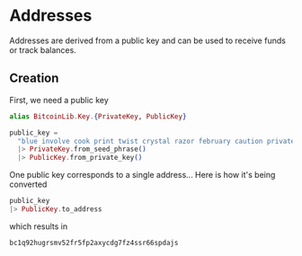 # Addresses

Addresses are derived from a public key and can be used to receive funds or track balances.

## Creation

First, we need a public key

```elixir
alias BitcoinLib.Key.{PrivateKey, PublicKey}

public_key = 
  "blue involve cook print twist crystal razor february caution private slim medal"
  |> PrivateKey.from_seed_phrase()
  |> PublicKey.from_private_key()
```

One public key corresponds to a single address... Here is how it's being converted

```elixir
public_key
|> PublicKey.to_address
```

which results in

```
bc1q92hugrsmv52fr5fp2axycdg7fz4ssr66spdajs
```